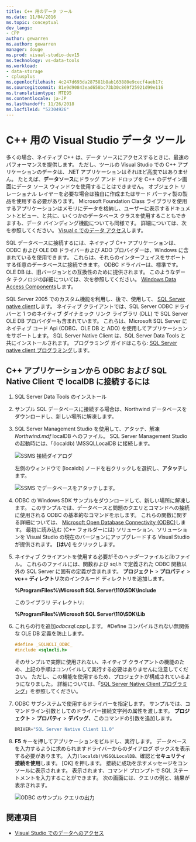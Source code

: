 ```yaml
---
title: C++ 用のデータ ツール
ms.date: 11/04/2016
ms.topic: conceptual
dev_langs:
- CPP
author: gewarren
ms.author: gewarren
manager: douge
ms.prod: visual-studio-dev15
ms.technology: vs-data-tools
ms.workload:
- data-storage
- cplusplus
ms.openlocfilehash: 4c247d693da287581b8ab163880e9cecf4aeb17c
ms.sourcegitcommit: 81e9d90843ead658bc73b30c869f25921d99e116
ms.translationtype: MTE95
ms.contentlocale: ja-JP
ms.lasthandoff: 11/26/2018
ms.locfileid: "52304926"
---
```

# <a name="visual-studio-data-tools-for-c"></a>C++ 用の Visual Studio データ ツール

多くの場合、ネイティブ C++ は、データ ソースにアクセスするときに、最速のパフォーマンスを提供します。 ただし、ツールの Visual Studio での C++ アプリケーションのデータは、.NET アプリケーションはそれほど高度ではありません。 たとえば、**データソース**にドラッグ アンド ドロップを C++ のデザイン画面にデータ ソース ウィンドウを使用することはできません。 オブジェクト リレーショナル レイヤーを必要な場合は独自に作成またはサード パーティ製の製品を使用する必要があります。 Microsoft Foundation Class ライブラリを使用するアプリケーションはメモリにデータを格納し、ユーザーに表示するドキュメントとビュー、と共に、いくつかのデータベース クラスを使用することもできますも、データ バインディング機能についても同様です。 詳細については、次を参照してください。 [Visual c でのデータ アクセス](/cpp/data/data-access-in-cpp)します。

SQL データベースに接続するには、ネイティブ C++ アプリケーションは、ODBC および OLE DB ドライバーおよび ADO プロバイダーは、Windows に含まれているを使用できます。 これらは、それらのインターフェイスをサポートする任意のデータベースに接続できます。 ODBC ドライバーは、標準です。 OLE DB は、旧バージョンとの互換性のために提供されます。 このようなデータ テクノロジの詳細については、次を参照してください。 [Windows Data Access Components](/previous-versions/windows/desktop/ms692897(v=vs.85))します。

SQL Server 2005 でのカスタム機能を利用し、後で、使用して、 [SQL Server native client](/sql/relational-databases/native-client/sql-server-native-client)します。 ネイティブ クライアントでは、SQL Server ODBC ドライバーと 1 つのネイティブ ダイナミック リンク ライブラリ (DLL) で SQL Server OLE DB プロバイダーも含まれています。 これらは、Microsoft SQL Server にネイティブ コード Api (ODBC、OLE DB と ADO) を使用してアプリケーションをサポートします。 SQL Server Native Client は、SQL Server Data Tools と共にインストールされます。 プログラミング ガイドはこちら: [SQL Server native client プログラミング](/sql/relational-databases/native-client/sql-server-native-client-programming)します。

## <a name="to-connect-to-localdb-through-odbc-and-sql-native-client-from-a-c-application"></a>C++ アプリケーションから ODBC および SQL Native Client で localDB に接続するには

1. SQL Server Data Tools のインストール

2. サンプル SQL データベースに接続する場合は、Northwind データベースをダウンロードし、新しい場所に解凍します。

3. SQL Server Management Studio を使用して、アタッチ、解凍*Northwind.mdf* localDB へのファイル。 SQL Server Management Studio の起動時には、「(localdb) \MSSQLLocalDB に接続します。

   ![SSMS 接続ダイアログ](../data-tools/media/raddata-ssms-connect-dialog.png)

   左側のウィンドウで [localdb] ノードを右クリックしを選択し、**アタッチ**します。

   ![SSMS でデータベースをアタッチします。](../data-tools/media/raddata-ssms-attach-database.png)

4. ODBC の Windows SDK サンプルをダウンロードして、新しい場所に解凍します。 このサンプルでは、データベースと問題のクエリとコマンドへの接続に使用される ODBC の基本的なコマンドを示します。 これらの関数に関する詳細については、 [Microsoft Open Database Connectivity (ODBC)](/sql/odbc/microsoft-open-database-connectivity-odbc)します。 最初に読み込む (C++ フォルダーには) ソリューション、ソリューションを Visual Studio の現在のバージョンにアップグレードする Visual Studio が提供されます。 **[はい]** をクリックします。

5. ネイティブ クライアントを使用する必要がその*ヘッダー*ファイルと*lib*ファイル。 これらのファイルには、関数および sql.h で定義された ODBC 関数以外の SQL Server に固有の定義が含まれます。 **プロジェクト** > **プロパティ** > **vc++ ディレクトリ**次のインクルード ディレクトリを追加します。

   **%ProgramFiles%\Microsoft SQL Server\110\SDK\Include**

   このライブラリ ディレクトリ:

   **%ProgramFiles%\Microsoft SQL Server\110\SDK\Lib**

6. これらの行を追加*odbcsql.cpp*します。 #Define コンパイルされない無関係な OLE DB 定義を防止します。

   ```cpp
   #define _SQLNCLI_ODBC_
   #include <sqlncli.h>
   ```

    そのサンプルで実際に使用されない、ネイティブ クライアントの機能のため、上記の手順はコンパイルして実行する必要はありませんに注意してください。 ただし、この機能を使用するため、プロジェクトが構成されているようになりました。 詳細については、「[SQL Server Native Client プログラミング](/sql/relational-databases/native-client/sql-server-native-client)」を参照してください。

7. ODBC サブシステムで使用するドライバーを指定します。 サンプルでは、コマンドライン引数としてのドライバー接続文字列の属性を渡します。 **プロジェクト** > **プロパティ** > **デバッグ**、このコマンドの引数を追加します。

   ```cpp
   DRIVER="SQL Server Native Client 11.0"
   ```

8. **F5** キーを押してアプリケーションをビルドし、実行します。 データベースを入力するように求められますドライバーからのダイアログ ボックスを表示する必要があります。 入力`(localdb)\MSSQLLocalDB`、確認と**セキュリティ接続を使用**します。 [OK] を押します。 接続に成功を示すメッセージをコンソールに表示されます。 表示されます、コマンド プロンプトで SQL ステートメントを入力することができます。 次の画面には、クエリの例と、結果が表示されます。

   ![ODBC のサンプル クエリの出力](../data-tools/media/raddata-odbc-sample-query-output.png)

## <a name="see-also"></a>関連項目

- [Visual Studio でのデータへのアクセス](../data-tools/accessing-data-in-visual-studio.md)